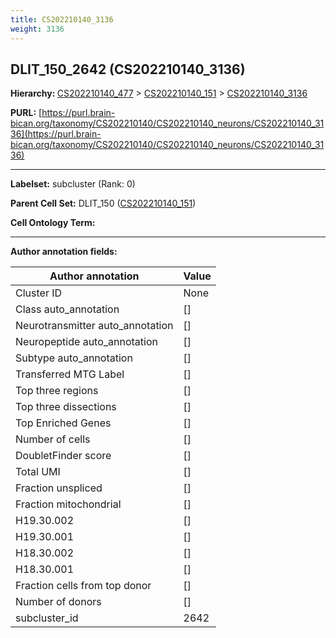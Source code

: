 ```yaml
---
title: CS202210140_3136
weight: 3136
---
```

## DLIT_150_2642 (CS202210140_3136)
<b>Hierarchy: </b>
[CS202210140_477](../CS202210140_477) >
[CS202210140_151](../CS202210140_151) >
[CS202210140_3136](../CS202210140_3136)

**PURL:** [https://purl.brain-bican.org/taxonomy/CS202210140/CS202210140_neurons/CS202210140_3136](https://purl.brain-bican.org/taxonomy/CS202210140/CS202210140_neurons/CS202210140_3136)

---


**Labelset:** subcluster (Rank: 0)

**Parent Cell Set:** DLIT_150 ([CS202210140_151](../CS202210140_151))



**Cell Ontology Term:** 

[MARKER GENES.]: #


---

[TRANSFERRED ANNOTATIONS.]: #


[AUTHOR ANNOTATION FIELDS.]: #


**Author annotation fields:**

| Author annotation | Value |
|-------------------|-------|
|Cluster ID|None|
|Class auto_annotation|[]|
|Neurotransmitter auto_annotation|[]|
|Neuropeptide auto_annotation|[]|
|Subtype auto_annotation|[]|
|Transferred MTG Label|[]|
|Top three regions|[]|
|Top three dissections|[]|
|Top Enriched Genes|[]|
|Number of cells|[]|
|DoubletFinder score|[]|
|Total UMI|[]|
|Fraction unspliced|[]|
|Fraction mitochondrial|[]|
|H19.30.002|[]|
|H19.30.001|[]|
|H18.30.002|[]|
|H18.30.001|[]|
|Fraction cells from top donor|[]|
|Number of donors|[]|
|subcluster_id|2642|
